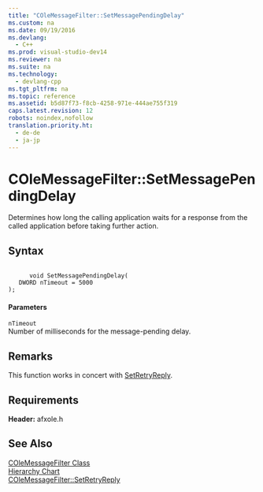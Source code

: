 ```yaml
---
title: "COleMessageFilter::SetMessagePendingDelay"
ms.custom: na
ms.date: 09/19/2016
ms.devlang: 
  - C++
ms.prod: visual-studio-dev14
ms.reviewer: na
ms.suite: na
ms.technology: 
  - devlang-cpp
ms.tgt_pltfrm: na
ms.topic: reference
ms.assetid: b5d87f73-f8cb-4258-971e-444ae755f319
caps.latest.revision: 12
robots: noindex,nofollow
translation.priority.ht: 
  - de-de
  - ja-jp
---
```

# COleMessageFilter::SetMessagePendingDelay
Determines how long the calling application waits for a response from the called application before taking further action.  
  
## Syntax  
  
```  
  
      void SetMessagePendingDelay(  
   DWORD nTimeout = 5000   
);  
```  
  
#### Parameters  
 `nTimeout`  
 Number of milliseconds for the message-pending delay.  
  
## Remarks  
 This function works in concert with [SetRetryReply](../vs140/COleMessageFilter--SetRetryReply.md).  
  
## Requirements  
 **Header:** afxole.h  
  
## See Also  
 [COleMessageFilter Class](../vs140/COleMessageFilter-Class.md)   
 [Hierarchy Chart](../vs140/Hierarchy-Chart.md)   
 [COleMessageFilter::SetRetryReply](../vs140/COleMessageFilter--SetRetryReply.md)